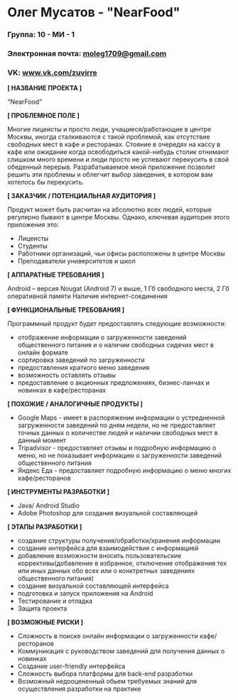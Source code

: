 # Олег Мусатов - "NearFood"

### Группа: 10 - МИ - 1
### Электронная почта: moleg1709@gmail.com
### VK: www.vk.com/zuvirre

**[ НАЗВАНИЕ ПРОЕКТА ]**

“NearFood”

**[ ПРОБЛЕМНОЕ ПОЛЕ ]**

 Многие лицеисты и просто люди, учащиеся/работающие в центре Москвы, иногда сталкиваются с такой проблемой, как отсутствие свободных мест в кафе и ресторанах. Стояние в очередях на кассу в кафе или ожидание когда освободиться какой-нибудь столик отнимают слишком много времени и люди просто не успевают перекусить в свой обеденный перерыв. Разрабатываемое мной приложение позволит решить эти проблемы и облегчит выбор заведения, в котором вам хотелось бы перекусить.

**[ ЗАКАЗЧИК / ПОТЕНЦИАЛЬНАЯ АУДИТОРИЯ ]**

Продукт может быть расчитан на абсолютно всех людей, которые регулярно бывают в центре Москвы.
Однако, ключевая аудитория этого приложения это:

* Лицеисты
* Студенты
* Работники организаций, чьи офисы расположены в центре Москвы
* Преподаватели университетов и школ


**[ АППАРАТНЫЕ ТРЕБОВАНИЯ ]** 

Android – версия Nougat (Android 7) и выше, 1 Гб свободного места, 2 Гб оперативной памяти
Наличие интернет-соединения

**[ ФУНКЦИОНАЛЬНЫЕ ТРЕБОВАНИЯ ]**

Программный продукт будет предоставлять следующие возможности:

* отображение информации о загруженности заведений общественного питания  и о наличии свободных сидячих мест в онлайн формате
* сортировка заведений по загруженности
* предоставления краткого меню заведения
* возможность оставлять отзывы
* предоставление о акционных предложениях, бизнес-ланчах и новинках в кафе/ресторанах

**[ ПОХОЖИЕ / АНАЛОГИЧНЫЕ ПРОДУКТЫ ]**

* Google Maps - имеет в распоряжении информации о устредненной загруженности заведений по дням недели, но не предоставляет точных данных о количестве людей и наличии свободных мест в данный момент
* Tripаdvisor - предоставляет отзывы и подробную информацию о меню, но не показывает информацию о загруженности заведений общественного питания 
* Яндекс Еда - предоставляет подробную информацию о меню многих кафе/ресторанов

**[ ИНСТРУМЕНТЫ РАЗРАБОТКИ ]**

* Java/ Android Studio
* Adobe Photoshop для создания визуальной составляющей

**[ ЭТАПЫ РАЗРАБОТКИ ]**

* создание структуры получения/обработки/хранения информации
* создание интерфейса для взаимодействия с информацией
* добавление возможности вносить пользовательские коррективы(добавление в избранное, отключение отображения тех или иных данных обо всех или о конктретных заведениях общественного питания)
* создание визуальной составляющей интерфейса
* подготовка и запуск приложения на Android
* Тестирование и отладка
* Защита проекта

**[ ВОЗМОЖНЫЕ РИСКИ ]**

* Сложность в поиске онлайн информации о загруженности кафе/ресторанов
* Коммуникация с руководством заведений для получения данных о новинках
* Создание user-friendly интерфейса
* Сложность выбора платформы для back-end разработки 
* Возможный недооцененный обьем требуемых знаний для осуществления разработки на практике
